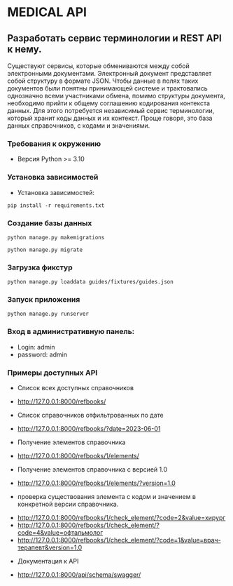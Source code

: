 # MEDICAL API


## Разработать сервис терминологии и REST API к нему.
Существуют сервисы, которые обмениваются между собой электронными документами. Электронный документ представляет собой структуру в формате
JSON.
Чтобы данные в полях таких документов были понятны принимающей системе и трактовались однозначно всеми участниками обмена, помимо структуры
документа, необходимо прийти к общему соглашению кодирования контекста данных.
Для этого потребуется независимый сервис терминологии, который хранит коды данных и их контекст. Проще говоря, это база данных справочников, с
кодами и значениями.

### Требования к окружению
  * Версия Python >= 3.10

### Установка зависимостей
* Установка зависимостей:
```commandline
pip install -r requirements.txt
```

### Создание базы данных
```commandline
python manage.py makemigrations
```
```commandline
python manage.py migrate
```

### Загрузка фикстур
```commandline
python manage.py loaddata guides/fixtures/guides.json
```

### Запуск приложения
```commandline
python manage.py runserver
```

### Вход в административную панель:
 - Login: admin
 - password: admin
### Примеры доступных API
* Список всех доступных справочников 
 - http://127.0.0.1:8000/refbooks/
 * Список справочников отфильтрованных по дате 
 - http://127.0.0.1:8000/refbooks/?date=2023-06-01 
 * Получение элементов справочника
 - http://127.0.0.1:8000/refbooks/1/elements/ 
 * Получение элементов справочника с версией 1.0
 - http://127.0.0.1:8000/refbooks/1/elements/?version=1.0 
 * проверка существования элемента с кодом и значением в конкретной версии справочника. 
 - http://127.0.0.1:8000/refbooks/1/check_element/?code=2&value=хирург
 - http://127.0.0.1:8000/refbooks/1/check_element/?code=4&value=офтальмолог
 - http://127.0.0.1:8000/refbooks/1/check_element/?code=1&value=врач-терапевт&version=1.0
 * Документация к API
 - http://127.0.0.1:8000/api/schema/swagger/
